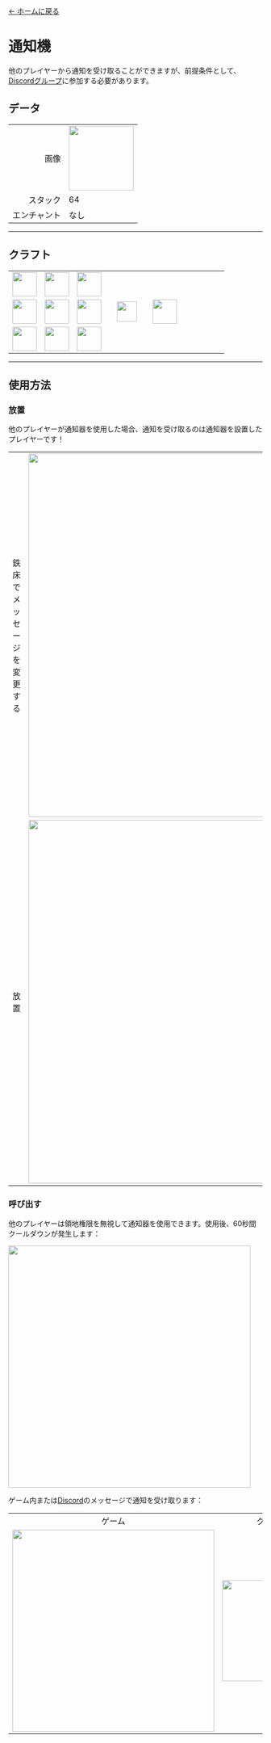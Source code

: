 [← ホームに戻る](../)
# 通知機
他のプレイヤーから通知を受け取ることができますが、前提条件として、[Discordグループ](../feature/discord_server.md)に参加する必要があります。

## データ
<table>
    <tr><td align="end">画像</td><td><img src="https://i.imgur.com/ATkGUJe.png" width="128"/></td></tr>
    <tr><td align="end">スタック</td><td>64</td></tr>
    <tr><td align="end">エンチャント</td><td>なし</td></tr>
</table>

---

## クラフト
<table>
    <tr><td><img src="https://i.imgur.com/wdymK8b.png" width="48"/></td><td><img src="https://i.imgur.com/wdymK8b.png" width="48"/></td><td><img src="https://i.imgur.com/wdymK8b.png" width="48"/></td><td colspan="3"></td></tr>
    <tr><td><img src="https://i.imgur.com/wdymK8b.png" width="48"/></td><td><img src="https://i.imgur.com/IWZz8YM.png" width="48"/></td><td><img src="https://i.imgur.com/wdymK8b.png" width="48"/></td><td width="70" align="center"><img src="https://i.imgur.com/VE0KqIE.png" width="40"/></td><td><img src="https://i.imgur.com/ATkGUJe.png" width="48"/></td><td width="70"></td></tr>
    <tr><td><img src="https://i.imgur.com/wdymK8b.png" width="48"/></td><td><img src="https://i.imgur.com/wdymK8b.png" width="48"/></td><td><img src="https://i.imgur.com/wdymK8b.png" width="48"/></td><td colspan="3"></td></tr>
</table>

---

## 使用方法
### 放置
他のプレイヤーが通知器を使用した場合、通知を受け取るのは通知器を設置したプレイヤーです！  
<table>
    <tr><td>鉄床でメッセージを変更する</td><td><img src="https://i.imgur.com/B2lZOum.png" width="720"/></td></tr>
    <tr><td>放置</td><td><img src="https://i.imgur.com/QGphye0.png" width="720"/></td></tr>
</table>

### 呼び出す
他のプレイヤーは領地権限を無視して通知器を使用できます。使用後、60秒間クールダウンが発生します：

<img src="https://i.imgur.com/vQPNsSz.png" width="480"/>  

ゲーム内または[Discord](../feature/discord_server.md)のメッセージで通知を受け取ります：

<table>
    <tr><td align="center">ゲーム</td><td align="center">グループ</td></tr>
    <tr><td><img src="https://i.imgur.com/T3cJvvk.png" width="400"/></td><td><img src="https://i.imgur.com/TATxUhE.png" width="200"/></td></tr>
</table>
